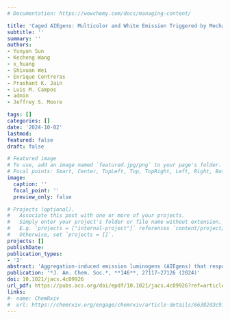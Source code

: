 ```yaml
---
# Documentation: https://wowchemy.com/docs/managing-content/

title: 'Caged AIEgens: Multicolor and White Emission Triggered by Mechanical Activation' 
subtitle: ''
summary: ''
authors:
- Yunyan Sun
- Kecheng Wang
- x_huang
- Shixuan Wei
- Enrique Contreras
- Prashant K. Jain
- Luis M. Campos
- admin
- Jeffrey S. Moore

tags: []
categories: []
date: '2024-10-02'
lastmod: 
featured: false
draft: false

# Featured image
# To use, add an image named `featured.jpg/png` to your page's folder.
# Focal points: Smart, Center, TopLeft, Top, TopRight, Left, Right, BottomLeft, Bottom, BottomRight.
image:
  caption: ''
  focal_point: ''
  preview_only: false

# Projects (optional).
#   Associate this post with one or more of your projects.
#   Simply enter your project's folder or file name without extension.
#   E.g. `projects = ["internal-project"]` references `content/project/deep-learning/index.md`.
#   Otherwise, set `projects = []`.
projects: []
publishDate: 
publication_types:
- '2'
abstract: 'Aggregation-induced emission luminogens (AIEgens) that respond to mechanical force are increasingly used as force probes, memory devices, and advanced security systems. Most of the known mechanisms to modulate mechanoresponsive AIEgens have been based on changes in aggregation states, involving only physical alterations. Instances that employ covalent bond cleavage are still rare. We have developed a novel mechanochemical uncaging strategy to unveil AIEgens with diverse emission characteristics using engineered norborn-2-en-7-one (NEO) mechanophores. These NEO mechanophores were covalently integrated into polymer molecules and activated in both the solution and solid states. This activation resulted in highly tunable fluorescence upon immobilization through solidification or aggregation, producing blue, green, yellow, and orange-red emissions. By designing the caged and uncaged forms as donor–acceptor pairs for Förster resonance energy transfer (FRET), we achieved multicolor mechanofluorescence, effectively broadening the color spectrum to include white emission. Additionally, we computationally explored the electronic structures of activated NEOs, providing insights into the observed regiochemical effects of the substituents. This understanding, together with the novel luminogenic characteristics of the caged and activated species, provides a highly tunable reporter that traces progress with continuous color evolution. This advancement paves the way for future applications of mechanoresponsive materials in areas like damage detection and bioimaging.'
publication: '*J. Am. Chem. Soc.*, **146**, 27117–27126 (2024)'
doi: 10.1021/jacs.4c09926
url_pdf: https://pubs.acs.org/doi/epdf/10.1021/jacs.4c09926?ref=article_openPDF
links:
#- name: ChemRxiv
#  url: https://chemrxiv.org/engage/chemrxiv/article-details/66382d3c91aefa6ce1408a72
---
```


